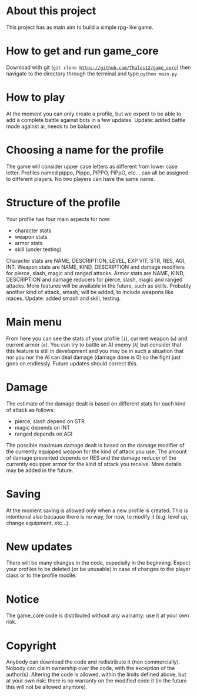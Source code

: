 # About this project

This project has as main aim to build a simple rpg-like game.

# How to get and run game_core

Download with git (<code>git clone https://github.com/Thalos12/game_core</code>) then
navigate to the directory through the terminal and type <code>python main.py</code>.

# How to play

At the moment you can only create a profile, but we expect to be able to add a complete
battle against bots in a few updates.
Update: added battle mode against ai, needs to be balanced.

# Choosing a name for the profile

The game will consider upper case letters as different from lower case letter.
Profiles named pippo, Pippo, PIPPO, PiPpO, etc… can all be assigned to different players.
No two players can have the same name.

# Structure of the profile

Your profile has four main aspects for now:
<ul>
<li>character stats
<li>weapon stats
<li>armor stats
<li>skill (under testing)
</ul>
Character stats are NAME, DESCRIPTION, LEVEL, EXP VIT, STR, RES, AGI, INT.
Weapon stats are NAME, KIND, DESCRIPTION and damage modifiers for pierce, slash, magic and
ranged attacks.
Armor stats are NAME, KIND, DESCRIPTION and damage reducers for pierce, slash, magic and
ranged attacks.
More features will be available in the future, such as skills.
Probably another kind of attack, smash, will be added, to include weapons like maces.
Update: added smash and skill, testing.

# Main menu

From here you can see the stats of your profile (<code>i</code>), current weapon
(<code>w</code>) and current armor (<code>a</code>).
You can try to battle an AI enemy (<code>A</code>) but consider that this feature is still
in development and you may be in such a situation that nor you nor the AI can deal damage
(damage done is 0) so the fight just goes on endlessly. Future updates should correct
this.

# Damage

The estimate of the damage dealt is based on different stats for each kind of attack
as follows:
<ul>
<li>pierce, slash depend on STR
<li>magic depends on INT
<li>ranged depends on AGI
</ul>
The possible maximum damage dealt is based on the damage modifier of the currently
equipped weapon for the kind of attack you use.
The amount of damage prevented depends on RES and the damage reducer of the currently
equipper armor for the kind of attack you receive.
More details may be added in the future.

# Saving

At the moment saving is allowed only when a new profile is created.
This is intentional also because there is no way, for now, to modify it
(e.g. level up, change equipment, etc…).

# New updates

There will be many changes in the code, especially in the beginning.
Expect your profiles to be deleted (or be unusable) in case of changes to the player 
class or to the profile modile.

# Notice

The game_core code is distributed without any warranty: use it at your own risk.

# Copyright

Anybody can download the code and redistribute it (non commercially).
Nobody can claim ownership over the code, with the exception of the author(s).
Altering the code is allowed, within the limits defined above, but at your own risk: there
is no warranty on the modified code it (in the future this will not be allowed anymore).
